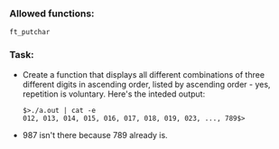 ### Allowed functions:
`ft_putchar`

### Task:
* Create a function that displays all different combinations of three different digits in ascending order, listed by ascending order - yes, repetition is voluntary.
Here's the inteded output:
    ```
    $>./a.out | cat -e
    012, 013, 014, 015, 016, 017, 018, 019, 023, ..., 789$>
    ```
* 987 isn't there because 789 already is.